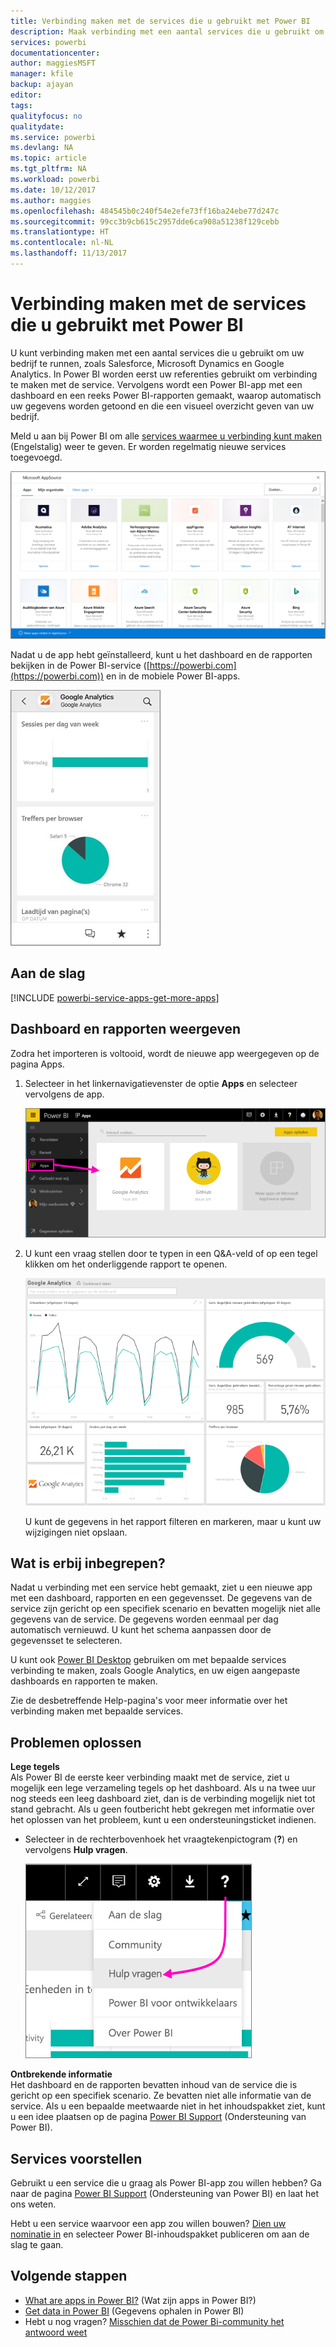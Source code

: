 ```yaml
---
title: Verbinding maken met de services die u gebruikt met Power BI
description: Maak verbinding met een aantal services die u gebruikt om uw bedrijf te runnen, zoals Salesforce, Microsoft Dynamics CRM en Google Analytics.
services: powerbi
documentationcenter: 
author: maggiesMSFT
manager: kfile
backup: ajayan
editor: 
tags: 
qualityfocus: no
qualitydate: 
ms.service: powerbi
ms.devlang: NA
ms.topic: article
ms.tgt_pltfrm: NA
ms.workload: powerbi
ms.date: 10/12/2017
ms.author: maggies
ms.openlocfilehash: 484545b0c240f54e2efe73ff16ba24ebe77d247c
ms.sourcegitcommit: 99cc3b9cb615c2957dde6ca908a51238f129cebb
ms.translationtype: HT
ms.contentlocale: nl-NL
ms.lasthandoff: 11/13/2017
---
```

# <a name="connect-to-the-services-you-use-with-power-bi"></a>Verbinding maken met de services die u gebruikt met Power BI
U kunt verbinding maken met een aantal services die u gebruikt om uw bedrijf te runnen, zoals Salesforce, Microsoft Dynamics en Google Analytics. In Power BI worden eerst uw referenties gebruikt om verbinding te maken met de service. Vervolgens wordt een Power BI-app met een dashboard en een reeks Power BI-rapporten gemaakt, waarop automatisch uw gegevens worden getoond en die een visueel overzicht geven van uw bedrijf. 

Meld u aan bij Power BI om alle [services waarmee u verbinding kunt maken](https://app.powerbi.com/getdata/services) (Engelstalig) weer te geven. Er worden regelmatig nieuwe services toegevoegd.

![AppSource-apps](media/service-connect-to-services/overview.png)

Nadat u de app hebt geïnstalleerd, kunt u het dashboard en de rapporten bekijken in de Power BI-service ([https://powerbi.com](https://powerbi.com)) en in de mobiele Power BI-apps. 

![Google Analytics-app in de mobiele Power BI-app](media/service-connect-to-services/power-bi-service-mobile-app-240.png)

## <a name="get-started"></a>Aan de slag
[!INCLUDE [powerbi-service-apps-get-more-apps](./includes/powerbi-service-apps-get-more-apps.md)]

## <a name="view-the-dashboard-and-reports"></a>Dashboard en rapporten weergeven
Zodra het importeren is voltooid, wordt de nieuwe app weergegeven op de pagina Apps.

1. Selecteer in het linkernavigatievenster de optie **Apps** en selecteer vervolgens de app.
   
     ![Pagina Apps](media/service-connect-to-services/power-bi-service-apps-open-app.png)
2. U kunt een vraag stellen door te typen in een Q&A-veld of op een tegel klikken om het onderliggende rapport te openen. 
   
    ![Google Analytics-dashboard](media/service-connect-to-services/googleanalytics2.png)
   
    U kunt de gegevens in het rapport filteren en markeren, maar u kunt uw wijzigingen niet opslaan.

## <a name="whats-included"></a>Wat is erbij inbegrepen?
Nadat u verbinding met een service hebt gemaakt, ziet u een nieuwe app met een dashboard, rapporten en een gegevensset. De gegevens van de service zijn gericht op een specifiek scenario en bevatten mogelijk niet alle gegevens van de service. De gegevens worden eenmaal per dag automatisch vernieuwd. U kunt het schema aanpassen door de gegevensset te selecteren.

U kunt ook [Power BI Desktop](desktop-get-the-desktop.md) gebruiken om met bepaalde services verbinding te maken, zoals Google Analytics, en uw eigen aangepaste dashboards en rapporten te maken.  

Zie de desbetreffende Help-pagina's voor meer informatie over het verbinding maken met bepaalde services.

## <a name="troubleshooting"></a>Problemen oplossen
**Lege tegels**  
Als Power BI de eerste keer verbinding maakt met de service, ziet u mogelijk een lege verzameling tegels op het dashboard. Als u na twee uur nog steeds een leeg dashboard ziet, dan is de verbinding mogelijk niet tot stand gebracht. Als u geen foutbericht hebt gekregen met informatie over het oplossen van het probleem, kunt u een ondersteuningsticket indienen.

* Selecteer in de rechterbovenhoek het vraagtekenpictogram (**?**) en vervolgens **Hulp vragen**.
  
    ![Pictogram Hulp vragen](media/service-connect-to-services/power-bi-service-get-help.png)

**Ontbrekende informatie**  
Het dashboard en de rapporten bevatten inhoud van de service die is gericht op een specifiek scenario. Ze bevatten niet alle informatie van de service. Als u een bepaalde meetwaarde niet in het inhoudspakket ziet, kunt u een idee plaatsen op de pagina [Power BI Support](https://support.powerbi.com/forums/265200-power-bi) (Ondersteuning van Power BI).

## <a name="suggesting-services"></a>Services voorstellen
Gebruikt u een service die u graag als Power BI-app zou willen hebben? Ga naar de pagina [Power BI Support](https://support.powerbi.com/forums/265200-power-bi) (Ondersteuning van Power BI) en laat het ons weten.

Hebt u een service waarvoor een app zou willen bouwen? [Dien uw nominatie in](https://azure.microsoft.com/marketplace/programs/certified/apply/) en selecteer Power BI-inhoudspakket publiceren om aan de slag te gaan.

## <a name="next-steps"></a>Volgende stappen
* [What are apps in Power BI?](service-install-use-apps.md) (Wat zijn apps in Power BI?)
* [Get data in Power BI](service-get-data.md) (Gegevens ophalen in Power BI)
* Hebt u nog vragen? [Misschien dat de Power Bi-community het antwoord weet](http://community.powerbi.com/)

